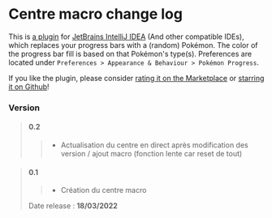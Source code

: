 # Centre macro change log

This is [a plugin](https://plugins.jetbrains.com/plugin/15090-pokemon-progress/versions) for [JetBrains IntelliJ IDEA](https://www.jetbrains.com/idea/) (And other compatible IDEs), which replaces your progress bars with a (random) Pokémon. The color of the progress bar fill is based on that Pokémon's type(s). Preferences are located under `Preferences > Appearance & Behaviour > Pokémon Progress`.

If you like the plugin, please consider [rating it on the Marketplace](https://plugins.jetbrains.com/plugin/15090-pokemon-progress/reviews) or [starring it on Github](https://github.com/kagof/intellij-pokemon-progress)!

### Version

> #### 0.2
>> - Actualisation du centre en direct après modification des version / ajout macro (fonction lente car reset de tout)

> #### 0.1
>> - Création du centre macro
>>
> [comment]: <> (*Everything* is going according to **plan**.)
> 
> Date release : **18/03/2022**


<!---
en cours
    Mettre à jour le centre quand on import une version / app

en attente
    Bloquer nom idiot dans les app style ";/," ....
    Rajout une barre de recherche dans les app du store genre line edit signal editing into requete sql qui cherche puis affiche
    finir ajout role

-->